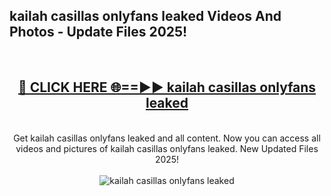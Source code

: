 <h2>kailah casillas onlyfans leaked Videos And Photos - Update Files 2025!</h2>
<br>
<div align="center">
<h2><a href="https://top-ai-tools.click/QrbHav" rel="nofollow">🔴 CLICK HERE 🌐==►► kailah casillas onlyfans leaked</a></h2>
<br>
Get kailah casillas onlyfans leaked and all content. Now you can access all videos and pictures of kailah casillas onlyfans leaked. New Updated Files 2025!
<br>
<br>
<a href="https://top-ai-tools.click/QrbHav" rel="nofollow" data-target="animated-image.originalLink"><img src="https://i.ibb.co.com/WyWwxjT/player-gif2.gif" alt="kailah casillas onlyfans leaked" style="max-width: 100%; display: inline-block;" data-target="animated-image.originalImage"></a>
</div>
<br>